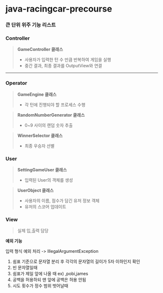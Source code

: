 # java-racingcar-precourse

### 큰 단위 위주 기능 리스트

### Controller

> **GameController 클래스**
>
> - 사용자가 입력한 턴 수 만큼 반복하여 게임을 실행
> - 중간 결과, 최종 결과를 OutputView와 연결

----

### Operator

> **GameEngine 클래스**
>
> - 각 턴에 진행되야 할 프로세스 수행

> **RandomNumberGenerator 클래스**
>
> - 0~9 사이의 랜덤 숫자 추출

> **WinnerSelector 클래스**
>
> - 최종 우승자 선별

### User

> **SettingGameUser 클래스**
>
> - 입력된 User의 객체를 생성

> **UserObject 클래스**
>
> - 사용자의 이름, 점수가 담긴 유저 정보 객체
> - 유저의 스코어 업데이트

### View

> 실제 입,출력 담당

**예외 기능**

입력 형식 예외 처리 -> IllegalArgumentException

1. 쉼표 기준으로 문자열 분리 후 각각의 문자열의 길이가 5자 이하인지 확인
2. 빈 문자열일때
3. 쉼표가 제일 앞에 나올 때 ex) ,pobi,james
4. 공백을 허용하되 맨 앞에 공백은 허용 안됨
4. 시도 횟수가 정수 범위 벗어날때